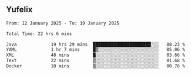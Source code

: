 ## Yufelix

<!--START_SECTION:waka-->

```txt
From: 12 January 2025 - To: 19 January 2025

Total Time: 22 hrs 6 mins

Java             19 hrs 29 mins  ██████████████████████░░░   88.23 %
YAML             1 hr 7 mins     █▒░░░░░░░░░░░░░░░░░░░░░░░   05.06 %
XML              48 mins         █░░░░░░░░░░░░░░░░░░░░░░░░   03.66 %
Text             22 mins         ▒░░░░░░░░░░░░░░░░░░░░░░░░   01.68 %
Docker           10 mins         ▒░░░░░░░░░░░░░░░░░░░░░░░░   00.76 %
```

<!--END_SECTION:waka-->

